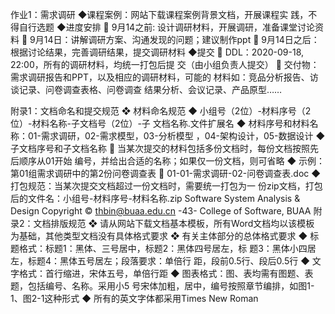 作业1：需求调研
◆课程案例：网站下载课程案例背景文档，开展课程实
践，不得自行选题
◆进度安排
 9月14之前: 设计调研材料，开展调研，准备课堂讨论资料
 9月14日：讲解调研方案、沟通发现的问题；建议制作ppt
 9月14日之后：根据讨论结果，完善调研结果，提交调研材料
◆提交
 DDL：2020-09-18, 22:00，所有的调研材料，均统一打包后提
交（由小组负责人提交）
 交付物：需求调研报告和PPT，以及相应的调研材料，可能的
材料如：竞品分析报告、访谈记录、问卷调查表格、问卷调查
结果分析、会议记录、产品原型……

附录1：文档命名和提交规范
❖ 材料命名规范
◆ 小组号（2位）-材料序号（2位）-材料名称-子文档号（2位）-子
文档名称.文件扩展名
◆ 材料序号和材料名称：01-需求调研，02-需求模型，03-分析模型
，04-架构设计，05-数据设计
◆ 子文档序号和子文档名称
 当某次提交的材料包括多份文档时，每份文档按照先后顺序从01开始
编号，并给出合适的名称；如果仅一份文档，则可省略
◆ 示例：第01组需求调研中的第2份问卷调查表
 01-01-需求调研-02-问卷调查表.doc
◆ 打包规范：当某次提交文档超过一份文档时，需要统一打包为一
份zip文档，打包后的文件名：小组号-材料序号-材料名称.zip
Software System Analysis & Design 
Copyright © thbin@buaa.edu.cn
-43- College of Software, BUAA
附录2：文档排版规范
❖ 请从网站下载文档基本模板，所有Word文档均以该模板
为基础，其他类型文档没有具体格式要求
❖ 有关主体部分的总体格式要求
◆ 标题格式：标题1：黑体、三号居中，标题2：黑体四号居左，标
题3：黑体小四居左，标题4：黑体五号居左；段落要求：单倍行
距，段前0.5行、段后0.5行
◆ 文字格式：首行缩进，宋体五号，单倍行距
◆ 图表格式：图、表均需有图题、表题，包括编号、名称。采用小5
号宋体加粗，居中，编号按照章节编排，如图1-1、图2-1这种形式
◆ 所有的英文字体都采用Times New Roman
